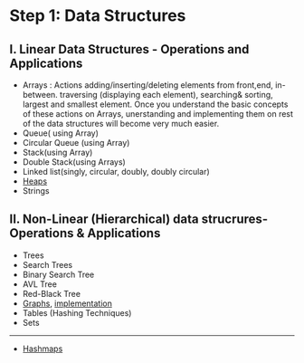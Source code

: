 # Step 1: Data Structures
## I. Linear Data Structures - Operations and Applications

- Arrays : Actions adding/inserting/deleting elements from front,end, in-between. traversing (displaying each element), searching& sorting, largest and smallest element. Once you understand the basic concepts of these actions on Arrays, unerstanding and implementing them on rest of the data structures will become very much easier.
- Queue( using Array)
- Circular Queue (using Array)
- Stack(using Array)
- Double Stack(using Arrays)
- Linked list(singly, circular, doubly, doubly circular)
- [Heaps](https://www.youtube.com/watch?v=t0Cq6tVNRBA)
- Strings

## II. Non-Linear (Hierarchical) data strucrures- Operations & Applications

- Trees
- Search Trees
- Binary Search Tree
- AVL Tree
- Red-Black Tree
- [Graphs](https://www.educative.io/edpresso/what-is-an-adjacency-list), [implementation](https://www.educative.io/edpresso/how-to-implement-a-graph-in-python)
- Tables (Hashing Techniques)
- Sets
-----------------------
- [Hashmaps](https://youtu.be/ea8BRGxGmlA)
